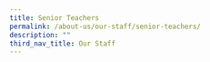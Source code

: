 ```yaml
---
title: Senior Teachers
permalink: /about-us/our-staff/senior-teachers/
description: ""
third_nav_title: Our Staff
---
```

